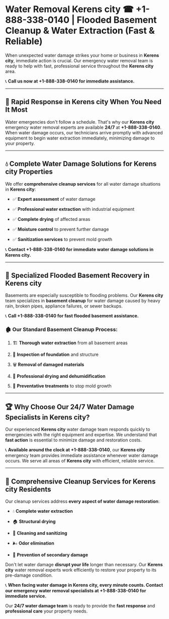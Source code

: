 # Water Removal Kerens city ☎ +1-888-338-0140 | Flooded Basement Cleanup & Water Extraction (Fast & Reliable)

When unexpected water damage strikes your home or business in **Kerens city**, immediate action is crucial. Our emergency water removal team is ready to help with fast, professional service throughout the **Kerens city** area. 

📞 **Call us now at +1-888-338-0140 for immediate assistance.**
---
## 🚀 Rapid Response in Kerens city When You Need It Most
Water emergencies don't follow a schedule. That's why our **Kerens city** emergency water removal experts are available **24/7** at **+1-888-338-0140**. When water damage occurs, our technicians arrive promptly with advanced equipment to begin water extraction immediately, minimizing damage to your property.
---
## 💧 Complete Water Damage Solutions for Kerens city Properties
We offer **comprehensive cleanup services** for all water damage situations in **Kerens city**:
- ✅ **Expert assessment** of water damage  
- ✅ **Professional water extraction** with industrial equipment  
- ✅ **Complete drying** of affected areas  
- ✅ **Moisture control** to prevent further damage  
- ✅ **Sanitization services** to prevent mold growth  
📞 **Contact +1-888-338-0140 for immediate water damage solutions in Kerens city.**
---
## 🌊 Specialized Flooded Basement Recovery in Kerens city
Basements are especially susceptible to flooding problems. Our **Kerens city** team specializes in **basement cleanup** for water damage caused by heavy rain, broken pipes, appliance failures, or sewer backups. 
📞 **Call +1-888-338-0140 for fast flooded basement assistance.**
### 🏚️ Our Standard Basement Cleanup Process:
1. 🏗️ **Thorough water extraction** from all basement areas  
2. 🔎 **Inspection of foundation** and structure  
3. 🗑️ **Removal of damaged materials**  
4. 💨 **Professional drying and dehumidification**  
5. 🚫 **Preventative treatments** to stop mold growth  
---
## 🏆 Why Choose Our 24/7 Water Damage Specialists in Kerens city?
Our experienced **Kerens city** water damage team responds quickly to emergencies with the right equipment and expertise. We understand that **fast action** is essential to minimize damage and restoration costs.
📞 **Available around the clock at +1-888-338-0140**, our **Kerens city** emergency team provides immediate assistance whenever water damage occurs. We serve all areas of **Kerens city** with efficient, reliable service.
---
## 🧹 Comprehensive Cleanup Services for Kerens city Residents
Our cleanup services address **every aspect of water damage restoration**:
- 💧 **Complete water extraction**  
- 🏠 **Structural drying**  
- 🧼 **Cleaning and sanitizing**  
- 🌬️ **Odor elimination**  
- 🚫 **Prevention of secondary damage**  
Don't let water damage **disrupt your life** longer than necessary. Our **Kerens city** water removal experts work efficiently to restore your property to its pre-damage condition.
📞 **When facing water damage in Kerens city, every minute counts. Contact our emergency water removal specialists at +1-888-338-0140 for immediate service.**
Our **24/7 water damage team** is ready to provide the **fast response** and **professional care** your property needs.
